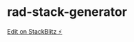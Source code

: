 # rad-stack-generator

[Edit on StackBlitz ⚡️](https://stackblitz.com/edit/rad-stack-generator-5qk5yk)